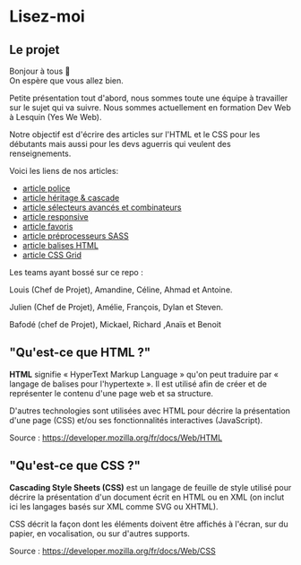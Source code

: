 # Lisez-moi

## Le projet

Bonjour à tous :wave:  
On espère que vous allez bien.

Petite présentation tout d'abord, nous sommes toute une équipe à travailler sur le sujet qui va suivre.
Nous sommes actuellement en formation Dev Web à Lesquin (Yes We Web).

Notre objectif est d'écrire des articles sur l'HTML et le CSS pour les débutants mais aussi pour les devs aguerris qui veulent des renseignements.

Voici les liens de nos articles:

* [article police](Article_CSS/basic_css/article_police.md)
* [article héritage & cascade](Article_CSS/advanced_css/article_héritage-cascade.md)
* [article sélecteurs avancés et combinateurs](Article_CSS/advanced_css/article_sélecteurs-avancés-combinateurs.md)
* [article responsive](Article_CSS/responsive/article_responsive.md)
* [article favoris](Article_CSS/favoris.md)
* [article préprocesseurs SASS](Article_CSS/preprocesseur/preprocesseurs.md)
* [article balises HTML](Article_HTML/article_balise_HTML.md)
* [article CSS Grid](Article_CSS/advanced_css/cssGrid/article_css_Grid.md)

Les teams ayant bossé sur ce repo :

Louis (Chef de Projet), Amandine, Céline, Ahmad et Antoine.

Julien (Chef de Projet), Amélie, François, Dylan et Steven.

Bafodé (chef de Projet), Mickael, Richard ,Anaïs et Benoit

## "Qu'est-ce que HTML ?"

**HTML** signifie « HyperText Markup Language » qu'on peut traduire par « langage de balises pour l'hypertexte ». Il est utilisé afin de créer et de représenter le contenu d'une page web et sa structure.

D'autres technologies sont utilisées avec HTML pour décrire la présentation d'une page (CSS) et/ou ses fonctionnalités interactives (JavaScript).

Source : <https://developer.mozilla.org/fr/docs/Web/HTML>

## "Qu'est-ce que CSS ?"

**Cascading Style Sheets (CSS)** est un langage de feuille de style utilisé pour décrire la présentation d'un document écrit en HTML ou en XML (on inclut ici les langages basés sur XML comme SVG ou XHTML).

CSS décrit la façon dont les éléments doivent être affichés à l'écran, sur du papier, en vocalisation, ou sur d'autres supports.

Source : <https://developer.mozilla.org/fr/docs/Web/CSS>
